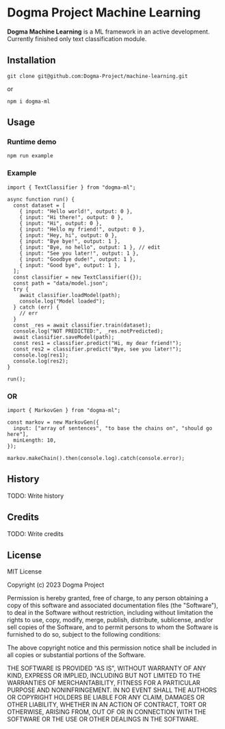 # Dogma Project Machine Learning

**Dogma Machine Learning** is a ML framework in an active development. Currently finished only text classification module.

## Installation

```
git clone git@github.com:Dogma-Project/machine-learning.git
```

or

```
npm i dogma-ml
```

## Usage

### Runtime demo

```
npm run example
```

### Example

```
import { TextClassifier } from "dogma-ml";

async function run() {
  const dataset = [
    { input: "Hello world!", output: 0 },
    { input: "Hi there!", output: 0 },
    { input: "Hi", output: 0 },
    { input: "Hello my friend!", output: 0 },
    { input: "Hey, hi", output: 0 },
    { input: "Bye bye!", output: 1 },
    { input: "Bye, no hello", output: 1 }, // edit
    { input: "See you later!", output: 1 },
    { input: "Goodbye dude!", output: 1 },
    { input: "Good bye", output: 1 },
  ];
  const classifier = new TextClassifier({});
  const path = "data/model.json";
  try {
    await classifier.loadModel(path);
    console.log("Model loaded");
  } catch (err) {
    // err
  }
  const _res = await classifier.train(dataset);
  console.log("NOT PREDICTED:", _res.notPredicted);
  await classifier.saveModel(path);
  const res1 = classifier.predict("Hi, my dear friend!");
  const res2 = classifier.predict("Bye, see you later!");
  console.log(res1);
  console.log(res2);
}

run();
```

### OR

```
import { MarkovGen } from "dogma-ml";

const markov = new MarkovGen({
  input: ["array of sentences", "to base the chains on", "should go here"],
  minLength: 10,
});

markov.makeChain().then(console.log).catch(console.error);
```

## History

TODO: Write history

## Credits

TODO: Write credits

## License

MIT License

Copyright (c) 2023 Dogma Project

Permission is hereby granted, free of charge, to any person obtaining a copy
of this software and associated documentation files (the "Software"), to deal
in the Software without restriction, including without limitation the rights
to use, copy, modify, merge, publish, distribute, sublicense, and/or sell
copies of the Software, and to permit persons to whom the Software is
furnished to do so, subject to the following conditions:

The above copyright notice and this permission notice shall be included in all
copies or substantial portions of the Software.

THE SOFTWARE IS PROVIDED "AS IS", WITHOUT WARRANTY OF ANY KIND, EXPRESS OR
IMPLIED, INCLUDING BUT NOT LIMITED TO THE WARRANTIES OF MERCHANTABILITY,
FITNESS FOR A PARTICULAR PURPOSE AND NONINFRINGEMENT. IN NO EVENT SHALL THE
AUTHORS OR COPYRIGHT HOLDERS BE LIABLE FOR ANY CLAIM, DAMAGES OR OTHER
LIABILITY, WHETHER IN AN ACTION OF CONTRACT, TORT OR OTHERWISE, ARISING FROM,
OUT OF OR IN CONNECTION WITH THE SOFTWARE OR THE USE OR OTHER DEALINGS IN THE
SOFTWARE.
